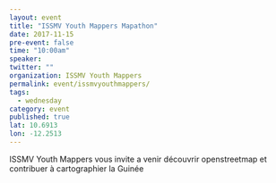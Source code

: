 ```yaml
---
layout: event
title: "ISSMV Youth Mappers Mapathon"
date: 2017-11-15
pre-event: false
time: "10:00am"
speaker:
twitter: ""
organization: ISSMV Youth Mappers
permalink: event/issmvyouthmappers/
tags:  
  - wednesday
category: event
published: true
lat: 10.6913
lon: -12.2513
---
```


ISSMV Youth Mappers vous invite a venir découvrir openstreetmap et contribuer à cartographier la Guinée 
